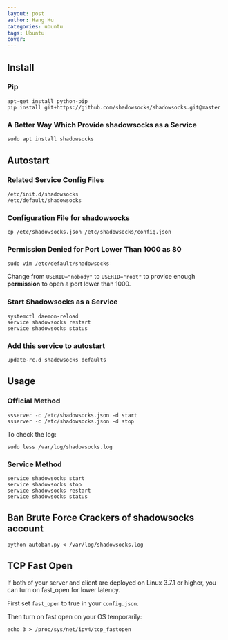 ```yaml
---
layout: post
author: Hang Hu
categories: ubuntu
tags: Ubuntu 
cover: 
---
```


## Install

### Pip

```
apt-get install python-pip
pip install git+https://github.com/shadowsocks/shadowsocks.git@master
```

### A Better Way Which Provide shadowsocks as a Service

```
sudo apt install shadowsocks
```

## Autostart

### Related Service Config Files

```
/etc/init.d/shadowsocks
/etc/default/shadowsocks
```
### Configuration File for shadowsocks

```
cp /etc/shadowsocks.json /etc/shadowsocks/config.json
```

### Permission Denied for Port Lower Than 1000 as 80

```
sudo vim /etc/default/shadowsocks
```
Change from `USERID="nobody"` to `USERID="root"` to provice enough <strong>permission</strong> to open a port lower than 1000.

### Start Shadowsocks as a Service

```
systemctl daemon-reload
service shadowsocks restart
service shadowsocks status
```

### Add this service to autostart

```
update-rc.d shadowsocks defaults
```

## Usage

### Official Method

```
ssserver -c /etc/shadowsocks.json -d start
ssserver -c /etc/shadowsocks.json -d stop
```
To check the log:
```
sudo less /var/log/shadowsocks.log
```

### Service Method

```
service shadowsocks start
service shadowsocks stop
service shadowsocks restart
service shadowsocks status
```

## Ban Brute Force Crackers of shadowsocks account

```
python autoban.py < /var/log/shadowsocks.log
```

## TCP Fast Open

If both of your server and client are deployed on Linux 3.7.1 or higher, you can turn on fast_open for lower latency.  

First set `fast_open` to true in your `config.json`.  

Then turn on fast open on your OS temporarily:  

```
echo 3 > /proc/sys/net/ipv4/tcp_fastopen
```
